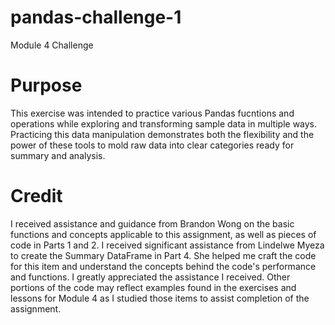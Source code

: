 # pandas-challenge-1
Module 4 Challenge

# Purpose
This exercise was intended to practice various Pandas fucntions and operations while exploring and transforming sample data in multiple ways.  Practicing this data manipulation demonstrates both the flexibility and the power of these tools to mold raw data into clear categories ready for summary and analysis.

# Credit
I received assistance and guidance from Brandon Wong on the basic functions and concepts applicable to this assignment, as well as pieces of code in Parts 1 and 2.  I received significant assistance from Lindelwe Myeza to create the Summary DataFrame in Part 4.  She helped me craft the code for this item and understand the concepts behind the code's performance and functions.  I greatly appreciated the assistance I received.  Other portions of the code may reflect examples found in the exercises and lessons for Module 4 as I studied those items to assist completion of the assignment.